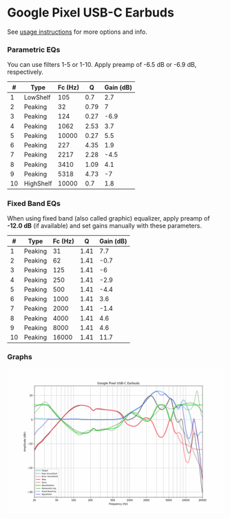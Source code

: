 # Google Pixel USB-C Earbuds
See [usage instructions](https://github.com/jaakkopasanen/AutoEq#usage) for more options and info.

### Parametric EQs
You can use filters 1-5 or 1-10. Apply preamp of -6.5 dB or -6.9 dB, respectively.

|   # | Type      |   Fc (Hz) |    Q |   Gain (dB) |
|-----|-----------|-----------|------|-------------|
|   1 | LowShelf  |       105 | 0.7  |         2.7 |
|   2 | Peaking   |        32 | 0.79 |         7   |
|   3 | Peaking   |       124 | 0.27 |        -6.9 |
|   4 | Peaking   |      1062 | 2.53 |         3.7 |
|   5 | Peaking   |     10000 | 0.27 |         5.5 |
|   6 | Peaking   |       227 | 4.35 |         1.9 |
|   7 | Peaking   |      2217 | 2.28 |        -4.5 |
|   8 | Peaking   |      3410 | 1.09 |         4.1 |
|   9 | Peaking   |      5318 | 4.73 |        -7   |
|  10 | HighShelf |     10000 | 0.7  |         1.8 |

### Fixed Band EQs
When using fixed band (also called graphic) equalizer, apply preamp of **-12.0 dB** (if available) and set gains manually with these parameters.

|   # | Type    |   Fc (Hz) |    Q |   Gain (dB) |
|-----|---------|-----------|------|-------------|
|   1 | Peaking |        31 | 1.41 |         7.7 |
|   2 | Peaking |        62 | 1.41 |        -0.7 |
|   3 | Peaking |       125 | 1.41 |        -6   |
|   4 | Peaking |       250 | 1.41 |        -2.9 |
|   5 | Peaking |       500 | 1.41 |        -4.4 |
|   6 | Peaking |      1000 | 1.41 |         3.6 |
|   7 | Peaking |      2000 | 1.41 |        -1.4 |
|   8 | Peaking |      4000 | 1.41 |         4.6 |
|   9 | Peaking |      8000 | 1.41 |         4.6 |
|  10 | Peaking |     16000 | 1.41 |        11.7 |

### Graphs
![](./Google%20Pixel%20USB-C%20Earbuds.png)
